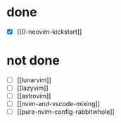 # done
- [x] [[0-neovim-kickstart]]
# not done
- [ ] [[lunarvim]]
- [ ] [[lazyvim]]
- [ ] [[astrovim]]
- [ ] [[nvim-and-vscode-mixing]]
- [ ] [[pure-nvim-config-rabbitwhole]]
